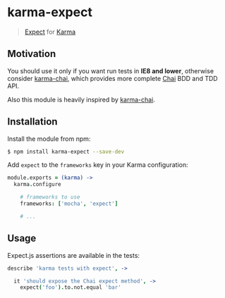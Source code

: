 karma-expect
============

> [Expect](https://github.com/LearnBoost/expect.js/) for [Karma](http://karma-runner.github.io)

Motivation
----------

You should use it only if you want run tests in **IE8 and lower**, otherwise consider [karma-chai](https://github.com/xdissent/karma-chai/), which provides more complete [Chai](http://chaijs.com/) BDD and TDD API.

Also this module is heavily inspired by [karma-chai](https://github.com/xdissent/karma-chai/).

Installation
------------

Install the module from npm:

```sh
$ npm install karma-expect --save-dev
```

Add `expect` to the `frameworks` key in your Karma configuration:

```coffee
module.exports = (karma) ->
  karma.configure

    # frameworks to use
    frameworks: ['mocha', 'expect']

    # ...
```


Usage
-----

Expect.js assertions are available in the tests:

```coffee
describe 'karma tests with expect', ->

  it 'should expose the Chai expect method', ->
    expect('foo').to.not.equal 'bar'
```